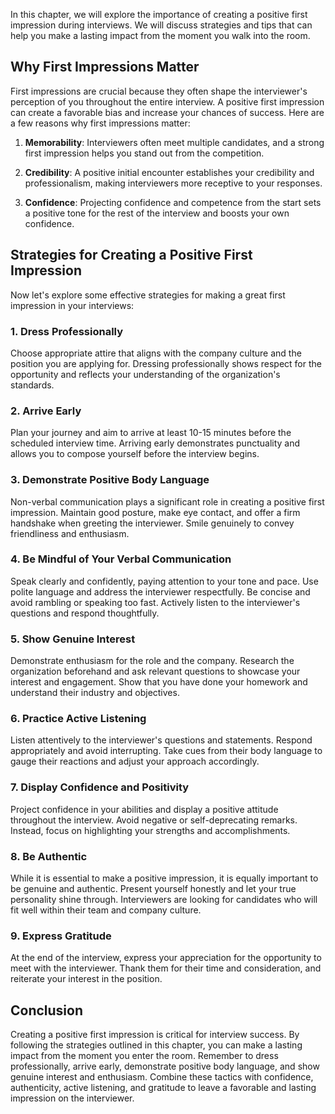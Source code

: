 
In this chapter, we will explore the importance of creating a positive first impression during interviews. We will discuss strategies and tips that can help you make a lasting impact from the moment you walk into the room.

**Why First Impressions Matter**
--------------------------------

First impressions are crucial because they often shape the interviewer's perception of you throughout the entire interview. A positive first impression can create a favorable bias and increase your chances of success. Here are a few reasons why first impressions matter:

1. **Memorability**: Interviewers often meet multiple candidates, and a strong first impression helps you stand out from the competition.

2. **Credibility**: A positive initial encounter establishes your credibility and professionalism, making interviewers more receptive to your responses.

3. **Confidence**: Projecting confidence and competence from the start sets a positive tone for the rest of the interview and boosts your own confidence.

**Strategies for Creating a Positive First Impression**
-------------------------------------------------------

Now let's explore some effective strategies for making a great first impression in your interviews:

### 1. **Dress Professionally**

Choose appropriate attire that aligns with the company culture and the position you are applying for. Dressing professionally shows respect for the opportunity and reflects your understanding of the organization's standards.

### 2. **Arrive Early**

Plan your journey and aim to arrive at least 10-15 minutes before the scheduled interview time. Arriving early demonstrates punctuality and allows you to compose yourself before the interview begins.

### 3. **Demonstrate Positive Body Language**

Non-verbal communication plays a significant role in creating a positive first impression. Maintain good posture, make eye contact, and offer a firm handshake when greeting the interviewer. Smile genuinely to convey friendliness and enthusiasm.

### 4. **Be Mindful of Your Verbal Communication**

Speak clearly and confidently, paying attention to your tone and pace. Use polite language and address the interviewer respectfully. Be concise and avoid rambling or speaking too fast. Actively listen to the interviewer's questions and respond thoughtfully.

### 5. **Show Genuine Interest**

Demonstrate enthusiasm for the role and the company. Research the organization beforehand and ask relevant questions to showcase your interest and engagement. Show that you have done your homework and understand their industry and objectives.

### 6. **Practice Active Listening**

Listen attentively to the interviewer's questions and statements. Respond appropriately and avoid interrupting. Take cues from their body language to gauge their reactions and adjust your approach accordingly.

### 7. **Display Confidence and Positivity**

Project confidence in your abilities and display a positive attitude throughout the interview. Avoid negative or self-deprecating remarks. Instead, focus on highlighting your strengths and accomplishments.

### 8. **Be Authentic**

While it is essential to make a positive impression, it is equally important to be genuine and authentic. Present yourself honestly and let your true personality shine through. Interviewers are looking for candidates who will fit well within their team and company culture.

### 9. **Express Gratitude**

At the end of the interview, express your appreciation for the opportunity to meet with the interviewer. Thank them for their time and consideration, and reiterate your interest in the position.

**Conclusion**
--------------

Creating a positive first impression is critical for interview success. By following the strategies outlined in this chapter, you can make a lasting impact from the moment you enter the room. Remember to dress professionally, arrive early, demonstrate positive body language, and show genuine interest and enthusiasm. Combine these tactics with confidence, authenticity, active listening, and gratitude to leave a favorable and lasting impression on the interviewer.
